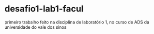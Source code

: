 # desafio1-lab1-facul
primeiro trabalho feito na disciplina de laboratório 1, no curso de ADS da universidade do vale dos sinos
